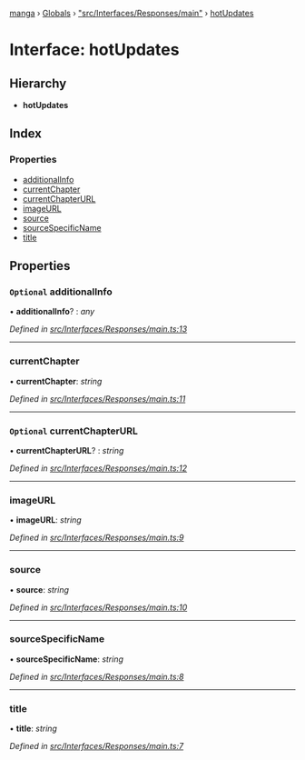 [manga](../README.md) › [Globals](../globals.md) › ["src/Interfaces/Responses/main"](../modules/_src_interfaces_responses_main_.md) › [hotUpdates](_src_interfaces_responses_main_.hotupdates.md)

# Interface: hotUpdates

## Hierarchy

* **hotUpdates**

## Index

### Properties

* [additionalInfo](_src_interfaces_responses_main_.hotupdates.md#optional-additionalinfo)
* [currentChapter](_src_interfaces_responses_main_.hotupdates.md#currentchapter)
* [currentChapterURL](_src_interfaces_responses_main_.hotupdates.md#optional-currentchapterurl)
* [imageURL](_src_interfaces_responses_main_.hotupdates.md#imageurl)
* [source](_src_interfaces_responses_main_.hotupdates.md#source)
* [sourceSpecificName](_src_interfaces_responses_main_.hotupdates.md#sourcespecificname)
* [title](_src_interfaces_responses_main_.hotupdates.md#title)

## Properties

### `Optional` additionalInfo

• **additionalInfo**? : *any*

*Defined in [src/Interfaces/Responses/main.ts:13](https://github.com/tushar1210/manga-node/blob/6d10892/src/Interfaces/Responses/main.ts#L13)*

___

###  currentChapter

• **currentChapter**: *string*

*Defined in [src/Interfaces/Responses/main.ts:11](https://github.com/tushar1210/manga-node/blob/6d10892/src/Interfaces/Responses/main.ts#L11)*

___

### `Optional` currentChapterURL

• **currentChapterURL**? : *string*

*Defined in [src/Interfaces/Responses/main.ts:12](https://github.com/tushar1210/manga-node/blob/6d10892/src/Interfaces/Responses/main.ts#L12)*

___

###  imageURL

• **imageURL**: *string*

*Defined in [src/Interfaces/Responses/main.ts:9](https://github.com/tushar1210/manga-node/blob/6d10892/src/Interfaces/Responses/main.ts#L9)*

___

###  source

• **source**: *string*

*Defined in [src/Interfaces/Responses/main.ts:10](https://github.com/tushar1210/manga-node/blob/6d10892/src/Interfaces/Responses/main.ts#L10)*

___

###  sourceSpecificName

• **sourceSpecificName**: *string*

*Defined in [src/Interfaces/Responses/main.ts:8](https://github.com/tushar1210/manga-node/blob/6d10892/src/Interfaces/Responses/main.ts#L8)*

___

###  title

• **title**: *string*

*Defined in [src/Interfaces/Responses/main.ts:7](https://github.com/tushar1210/manga-node/blob/6d10892/src/Interfaces/Responses/main.ts#L7)*
